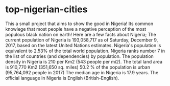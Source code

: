 # top-nigerian-cities
This a small project that aims to show the good in Nigeria! Its common knowlege that most people have a negative perception of the most populous black nation on earth!
Here are a few facts about Nigeria;
The current population of Nigeria is 193,058,717 as of Saturday, December 9, 2017, based on the latest United Nations estimates.
Nigeria's population is equivalent to 2.53% of the total world population.
Nigeria ranks number 7 in the list of countries (and dependencies) by population.
The population density in Nigeria is 210 per Km2 (543 people per mi2).
The total land area is 910,770 Km2 (351,650 sq. miles)
50.2 % of the population is urban (95,764,092 people in 2017)
The median age in Nigeria is 17.9 years.
The official language in Nigeria is English (British-English).

